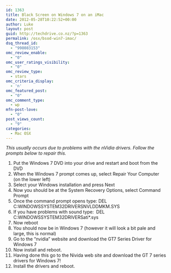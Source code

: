 ```yaml
---
id: 1363
title: Black Screen on Windows 7 on an iMac
date: 2012-05-28T10:22:52+00:00
author: Luke
layout: post
guid: http://techdrive.co.nz/?p=1363
permalink: /osx/bsod-win7-imac/
dsq_thread_id:
  - "998083153"
omc_review_enable:
  - "0"
omc_user_ratings_visibility:
  - "0"
omc_review_type:
  - stars
omc_criteria_display:
  - 'n'
omc_featured_post:
  - "0"
omc_comment_type:
  - wp
mfn-post-love:
  - "0"
post_views_count:
  - "9"
categories:
  - Mac OSX
---
```

_This usually occurs due to problems with the nVidia drivers. Follow the prompts below to repair this._

  1. Put the Windows 7 DVD into your drive and restart and boot from the DVD
  2. When the Windows 7 prompt comes up, select Repair Your Computer (on the lower left)
  3. Select your Windows installation and press Next
  4. Now you should be at the System Recovery Options, select Command Prompt
  5. Once the command prompt opens type: DEL C:WINDOWSSYSTEM32DRIVERSNVLDDMKM.SYS
  6. If you have problems with sound type:  DEL C:WINDOWSSYSTEM32DRIVERSati*.sys
  7. Now reboot
  8. You should now be in Windows 7 (however it will look a bit pale and large, this is normal)
  9. Go to the “nvidia” website and download the GT7 Series Driver for Windows 7
 10. Now install and reboot.
 11. Having done this go to the Nivida web site and download the GT 7 series drivers for Windows 7!
 12. Install the drivers and reboot.